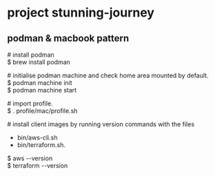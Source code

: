 # project stunning-journey
  
## podman & macbook pattern
  
\# install podman  
$ brew install podman
  
\# initialise podman machine and check home area mounted by default.  
$ podman machine init  
$ podman machine start  
  
\# import profile.  
$ . profile/mac/profile.sh  
  
\# install client images by running version commands with the files  
* bin/aws-cli.sh  
* bin/terraform.sh. 
  
$ aws --version  
$ terraform --version  

